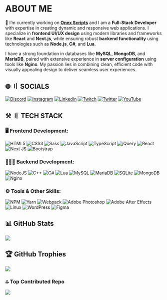 # **ABOUT ME**

🔭 I’m currently working on [**Onex Scripts**](https://onexscripts.tebex.io/) and I am a **Full-Stack Developer** with expertise in creating dynamic and responsive web applications. I specialize in **frontend UI/UX design** using modern libraries and frameworks like **React** and **Next.js**, while ensuring robust **backend functionality** using technologies such as **Node.js**, **C#**, and **Lua**. 

I have a strong foundation in databases like **MySQL**, **MongoDB**, and **MariaDB**, paired with extensive experience in **server configuration** using tools like **Nginx**. My passion lies in combining clean, efficient code with visually appealing design to deliver seamless user experiences.

## 🌐 〢 SOCIALS

[![Discord](https://img.shields.io/badge/Discord-%237289DA.svg?logo=discord&logoColor=white)](https://discord.gg/sF32RVBwTD) [![Instagram](https://img.shields.io/badge/Instagram-%23E4405F.svg?logo=Instagram&logoColor=white)]() [![LinkedIn](https://img.shields.io/badge/LinkedIn-%230077B5.svg?logo=linkedin&logoColor=white)]() [![Twitch](https://img.shields.io/badge/Twitch-%239146FF.svg?logo=Twitch&logoColor=white)]() [![Twitter](https://img.shields.io/badge/Twitter-%231DA1F2.svg?logo=Twitter&logoColor=white)]() [![YouTube](https://img.shields.io/badge/YouTube-%23FF0000.svg?logo=YouTube&logoColor=white)](https://www.youtube.com/@onexofficial) 

## ⚒️ 〢 TECH STACK

### 🖥️ Frontend Development:
![HTML5](https://img.shields.io/badge/html5-%23E34F26.svg?style=for-the-badge&logo=html5&logoColor=white) 
![CSS3](https://img.shields.io/badge/css3-%231572B6.svg?style=for-the-badge&logo=css3&logoColor=white) 
![Sass](https://img.shields.io/badge/Sass-%23CC6699.svg?style=for-the-badge&logo=sass&logoColor=white) 
![JavaScript](https://img.shields.io/badge/javascript-%23323330.svg?style=for-the-badge&logo=javascript&logoColor=%23F7DF1E) 
![TypeScript](https://img.shields.io/badge/typescript-%23007ACC.svg?style=for-the-badge&logo=typescript&logoColor=white) 
![jQuery](https://img.shields.io/badge/jquery-%230769AD.svg?style=for-the-badge&logo=jquery&logoColor=white) 
![React](https://img.shields.io/badge/react-%2320232a.svg?style=for-the-badge&logo=react&logoColor=%2361DAFB) 
![Next JS](https://img.shields.io/badge/next.js-%23000000.svg?style=for-the-badge&logo=next.js&logoColor=white) 
![Bootstrap](https://img.shields.io/badge/bootstrap-%23563D7C.svg?style=for-the-badge&logo=bootstrap&logoColor=white)

### 👨🏻‍🔧 Backend Development:
![NodeJS](https://img.shields.io/badge/node.js-6DA55F?style=for-the-badge&logo=node.js&logoColor=white) 
![C++](https://img.shields.io/badge/C%2B%2B-%2300599C.svg?style=for-the-badge&logo=c%2B%2B&logoColor=white) 
![C#](https://img.shields.io/badge/c%23-%23239120.svg?style=for-the-badge&logo=c-sharp&logoColor=white) 
![Lua](https://img.shields.io/badge/lua-%232C2D72.svg?style=for-the-badge&logo=lua&logoColor=white) 
![MySQL](https://img.shields.io/badge/mysql-%2300f.svg?style=for-the-badge&logo=mysql&logoColor=white) 
![MariaDB](https://img.shields.io/badge/MariaDB-003545?style=for-the-badge&logo=mariadb&logoColor=white) 
![SQLite](https://img.shields.io/badge/sqlite-%2307405e.svg?style=for-the-badge&logo=sqlite&logoColor=white) 
![MongoDB](https://img.shields.io/badge/MongoDB-%234ea94b.svg?style=for-the-badge&logo=mongodb&logoColor=white) 
![Nginx](https://img.shields.io/badge/nginx-%23009639.svg?style=for-the-badge&logo=nginx&logoColor=white)

### ⚙️ Tools & Other Skills:
![NPM](https://img.shields.io/badge/NPM-%23000000.svg?style=for-the-badge&logo=npm&logoColor=white) 
![Yarn](https://img.shields.io/badge/yarn-%232C8EBB.svg?style=for-the-badge&logo=yarn&logoColor=white) 
![Webpack](https://img.shields.io/badge/webpack-%238DD6F9.svg?style=for-the-badge&logo=webpack&logoColor=black) 
![Adobe Photoshop](https://img.shields.io/badge/adobephotoshop-%2331A8FF.svg?style=for-the-badge&logo=adobephotoshop&logoColor=white) 
![Adobe After Effects](https://img.shields.io/badge/Adobe%20After%20Effects-9999FF.svg?style=for-the-badge&logo=Adobe%20After%20Effects&logoColor=white) 
![Linux](https://img.shields.io/badge/Linux-FCC624?style=for-the-badge&logo=linux&logoColor=black)
![WordPress](https://img.shields.io/badge/WordPress-%23117AC9.svg?style=for-the-badge&logo=WordPress&logoColor=white) 
![Figma](https://img.shields.io/badge/figma-%23F24E1E.svg?style=for-the-badge&logo=figma&logoColor=white) 

## 📊 GitHub Stats

![](https://github-readme-stats.vercel.app/api?username=frostfire575&show_icons=true&theme=radical)

## 🏆 GitHub Trophies

![](https://github-profile-trophy.vercel.app/?username=frostfire575&theme=discord&no-frame=false&no-bg=true&margin-w=4)

### 🔝 Top Contributed Repo

![](https://github-contributor-stats.vercel.app/api?username=frostfire575&limit=5&theme=algolia&combine_all_yearly_contributions=true)
